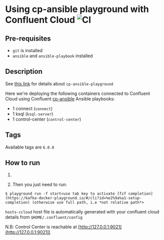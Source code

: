 # Using cp-ansible playground with Confluent Cloud ![CI](https://github.com/vdesabou/cp-ansible-playground/workflows/CI/badge.svg?branch=master)


## Pre-requisites

* `git` is installed
* `ansible` and `ansible-playbook` installed

## Description

See [this link](../../other/cp-ansible-playground/cp-ansible/README.md) for details about `cp-ansible-playground`

Here we're deploying the following containers connected to Confluent Cloud using Confluent [cp-ansible](https://docs.confluent.io/current/installation/installing_cp/cp-ansible.html) Ansible playbooks:

* 1 connect (`connect`)
* 1 ksql (`ksql-server`)
* 1 control-center (`control-center`)

## Tags

Available tags are `6.0.0`

## How to run

1. 

2. Then you just need to run:

```
$ playground run -f start<use tab key to activate [fzf completion](https://kafka-docker-playground.io/#/cli?id=%e2%9a%a1-setup-completion) (otherwise use full path, i.e *not relative path*>
```

`hosts-ccloud` host file is automatically generated with your confluent cloud details from `$HOME/.confluent/config`


N.B: Control Center is reachable at [http://127.0.0.1:9021](http://127.0.0.1:9021])
